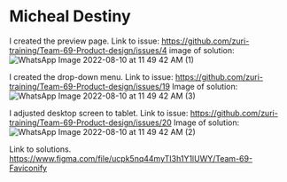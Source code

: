 # Micheal Destiny
I created the preview page.
Link to issue:  https://github.com/zuri-training/Team-69-Product-design/issues/4
image of solution: ![WhatsApp Image 2022-08-10 at 11 49 42 AM (1)](https://user-images.githubusercontent.com/105232462/183885493-4b55b0f5-0802-495c-88d4-9a559b8e13a3.jpeg)



I created the drop-down menu.
Link to issue:  https://github.com/zuri-training/Team-69-Product-design/issues/19
Image of solution: ![WhatsApp Image 2022-08-10 at 11 49 42 AM (3)](https://user-images.githubusercontent.com/105232462/183885574-70b3b834-ac57-4d6b-9b5a-d69ac0d47f5c.jpeg)



I adjusted desktop screen to tablet.
Link to issue:  https://github.com/zuri-training/Team-69-Product-design/issues/20
Image of solution:![WhatsApp Image 2022-08-10 at 11 49 42 AM (2)](https://user-images.githubusercontent.com/105232462/183885532-202f09f8-5b37-4914-8b40-e60dfb9f9a31.jpeg)




Link to solutions.
https://www.figma.com/file/ucpk5nq44myTI3h1Y1lUWY/Team-69-Faviconify

